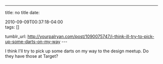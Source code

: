 ---
title: no title
date:

 2010-09-09T00:37:18-04:00  
tags:  []

tumblr_url:
http://yourpalryan.com/post/1090075747/i-think-ill-try-to-pick-up-some-darts-on-my-way
\-\--

I think I'll try to pick up some darts on my way to the design meetup.
Do they have those at Target?
